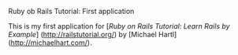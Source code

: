 Ruby ob Rails Tutorial: First application

This is my first application for
[*Ruby on Rails Tutorial: Learn Rails by Example*] (http://railstutorial.org/)
by [Michael Hartl] (http://michaelhart.com/).
